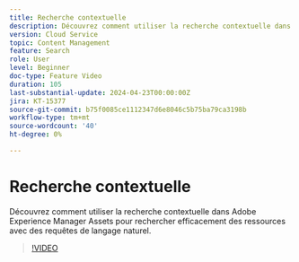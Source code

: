 ```yaml
---
title: Recherche contextuelle
description: Découvrez comment utiliser la recherche contextuelle dans AEM Assets pour rechercher efficacement des ressources avec des requêtes de langage naturel.
version: Cloud Service
topic: Content Management
feature: Search
role: User
level: Beginner
doc-type: Feature Video
duration: 105
last-substantial-update: 2024-04-23T00:00:00Z
jira: KT-15377
source-git-commit: b75f0085ce1112347d6e8046c5b75ba79ca3198b
workflow-type: tm+mt
source-wordcount: '40'
ht-degree: 0%

---
```



# Recherche contextuelle

Découvrez comment utiliser la recherche contextuelle dans Adobe Experience Manager Assets pour rechercher efficacement des ressources avec des requêtes de langage naturel.

>[!VIDEO](https://video.tv.adobe.com/v/3428667/?learn=on)
